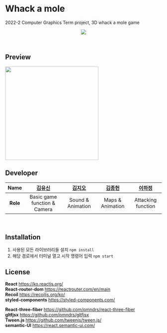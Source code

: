 # Whack a mole
2022-2 Computer Graphics Term project, 3D whack a mole game

<p align="center">
<img src="https://user-images.githubusercontent.com/87323603/200162898-cbdb6e9c-0bb9-4eda-93e9-41e5e8c9452f.png"/>
</p>


<br/>

## Preview
<a href="https://youtu.be/kyPerkXCfik?t=455">
  <img src="https://user-images.githubusercontent.com/87323603/200163538-09fe0c87-56ca-4b89-8db2-658fd992ca12.png" height="300px" />
</a>
<br/>

## Developer
|Name|<a href="https://github.com/yusiny">김유신<a>|<a href="https://github.com/xornjswldh">김지오</a>|<a href="https://github.com/klego99">김종헌</a>|<a href="https://github.com/2hajeong">이하정</a>|
|:--:|:--:|:--:|:--:|:--:|
|**Role**|Basic game function & Camera |Sound & Animation|Maps & Animation|Attacking function|  
<br/>

## Installation
1. 사용된 모든 라이브러리들 설치 ``` npm install ``` 
2. 해당 경로에서 터미널 열고 시작 명령어 입력 ```npm start```

## License
**React** https://ko.reactjs.org/  
**React-router-dom** https://reactrouter.com/en/main  
**Recoil** https://recoiljs.org/ko/  
**styled-components** https://styled-components.com/  

**React-three-fiber** https://github.com/pmndrs/react-three-fiber  
**gltfjsx** https://github.com/pmndrs/gltfjsx  
**Tween.js** https://github.com/tweenjs/tween.js/  
**semantic-UI** https://react.semantic-ui.com/
  

